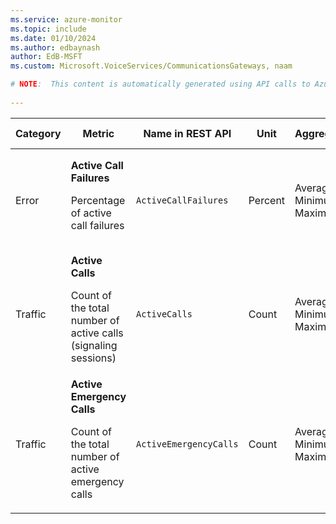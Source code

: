 ```yaml
---
ms.service: azure-monitor
ms.topic: include
ms.date: 01/10/2024
ms.author: edbaynash
author: EdB-MSFT
ms.custom: Microsoft.VoiceServices/CommunicationsGateways, naam

# NOTE:  This content is automatically generated using API calls to Azure. Any edits made on these files will be overwritten in the next run of the script. 
 
---
```


  
  
|Category|Metric|Name in REST API|Unit|Aggregation|Dimensions|Time Grains|DS Export|
|---|---|---|---|---|---|---|---|
|Error|**Active Call Failures**<p><p>Percentage of active call failures |`ActiveCallFailures` |Percent |Average, Minimum, Maximum |`Region`|PT1M, PT5M, PT15M, PT30M, PT1H, PT6H, PT12H, P1D |No|
|Traffic|**Active Calls**<p><p>Count of the total number of active calls (signaling sessions) |`ActiveCalls` |Count |Average, Minimum, Maximum |`Region`|PT1M, PT5M, PT15M, PT30M, PT1H, PT6H, PT12H, P1D |No|
|Traffic|**Active Emergency Calls**<p><p>Count of the total number of active emergency calls |`ActiveEmergencyCalls` |Count |Average, Minimum, Maximum |`Region`|PT1M, PT5M, PT15M, PT30M, PT1H, PT6H, PT12H, P1D |No|